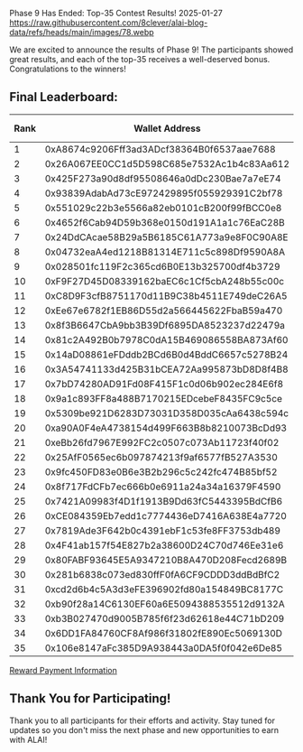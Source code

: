Phase 9 Has Ended: Top-35 Contest Results!
2025-01-27
https://raw.githubusercontent.com/8clever/alai-blog-data/refs/heads/main/images/78.webp

We are excited to announce the results of Phase 9! The participants showed great results, and each of the top-35 receives a well-deserved bonus. Congratulations to the winners!

## Final Leaderboard:

| Rank | Wallet Address                                                       | ALAI Value | Bonus (%) |
|------|-----------------------------------------------------------------------|------------|-----------|
| 1    | 0xA8674c9206Fff3ad3ADcf38364B0f6537aae7688| 77089.82   | +300%     |
| 2    | 0x26A067EE0CC1d5D598C685e7532Ac1b4c83Aa612                          | 58999.99   | +210%     |
| 3    | 0x425F273a90d8df95508646a0dDc230Bae7a7eE74                          | 18496.98   | +150%     |
| 4    | 0x93839AdabAd73cE972429895f055929391C2bf78                          | 10899.20   | +100%     |
| 5    | 0x551029c22b3e5566a82eb0101cB200f99fBCC0e8                           | 3612.71    | +70%      |
| 6    | 0x4652f6Cab94D59b368e0150d191A1a1c76EaC28B                          | 3021.02    | +50%      |
| 7    | 0x24DdCAcae58B29a5B6185C61A773a9e8F0C90A8E                          | 2903.98    | +50%      |
| 8    | 0x04732eaA4ed1218B81314E711c5c898Df9590A8A                          | 2792.30    | +35%      |
| 9    | 0x028501fc119F2c365cd6B0E13b325700df4b3729                          | 2249.01    | +35%      |
| 10   | 0xF9F27D45D08339162baEC6c1Cf5cbA248b55c00c                          | 2196.17    | +35%      |
| 11   | 0xC8D9F3cfB8751170d11B9C38b4511E749deC26A5                          | 1944.67    | +25%      |
| 12   | 0xEe67e6782f1EB86D55d2a566445622FbaB59a470                          | 1656.94    | +25%      |
| 13   | 0x8f3B6647CbA9bb3B39Df6895DA8523237d22479a                          | 1530.95    | +25%      |
| 14   | 0x81c2A492B0b7978C0dA15B469086558BA873Af60                          | 1490.31    | +25%      |
| 15   | 0x14aD08861eFDddb2BCd6B0d4BddC6657c5278B24                          | 1354.82    | +25%      |
| 16   | 0x3A54741133d425B31bCEA72Aa995873bD8D8f4B8                          | 1292.37    | +15%      |
| 17   | 0x7bD74280AD91Fd08F415F1c0d06b902ec284E6f8                          | 1266.29    | +15%      |
| 18   | 0x9a1c893FF8a488B7170215EDcebeF8435FC9c5ce                          | 1238.31    | +15%      |
| 19   | 0x5309be921D6283D73031D358D035cAa6438c594c                          | 1140.31    | +15%      |
| 20   | 0xa90A0F4eA4738154d499F663B8b8210073BcDd93                          | 1138.05    | +15%      |
| 21   | 0xeBb26fd7967E992FC2c0507c073Ab11723f40f02                          | 1000.09    | +10%      |
| 22   | 0x25AfF0565ec6b097874213f9af6577fB527A3530                          | 704.51     | +10%      |
| 23   | 0x9fc450FD83e0B6e3B2b296c5c242fc474B85bf52                          | 683.74     | +10%      |
| 24   | 0x8f717FdCFb7ec666b0e6911a24a34a16379F4590                          | 677.41     | +10%      |
| 25   | 0x7421A09983f4D1f1913B9Dd63fC5443395BdCfB6                          | 569.02     | +10%      |
| 26   | 0xCE084359Eb7edd1c7774436eD7416A638E4a7720                          | 541.34     | +5%       |
| 27   | 0x7819Ade3F642b0c4391ebF1c53fe8FF3753db489                          | 442.14     | +5%       |
| 28   | 0x4F41ab157f54E827b2a38600D24C70d746Ee31e6                          | 343.98     | +5%       |
| 29   | 0x80FABF93645E5A9347210B8A470D208Fecd2689B                          | 334.66     | +5%       |
| 30   | 0x281b6838c073ed830ffF0fA6CF9CDDD3ddBdBfC2                          | 299.99     | +5%       |
| 31   | 0xcd2d6b4c5A3d3eFE396902fd80a154849BC8177C                          | 273.67     | +5%       |
| 32   | 0xb90f28a14C6130EF60a6E5094388535512d9132A                          | 259.99     | +5%       |
| 33   | 0xb3B027470d9005B785f6f23d62618e44C71bD209                          | 258.77     | +5%       |
| 34   | 0x6DD1FA84760CF8Af986f31802fE890Ec5069130D                          | 217.07     | +5%       |
| 35   | 0x106e8147aFc385D9A938443a0DA5f0f042e6De85                          | 217.07     | +5%       |


[Reward Payment Information](https://bscscan.com/tx/0x8a32266f47685413adf858f2dc3e771685231cdceec44fca91d1798d51256b76)
## Thank You for Participating!

Thank you to all participants for their efforts and activity. Stay tuned for updates so you don't miss the next phase and new opportunities to earn with ALAI!
